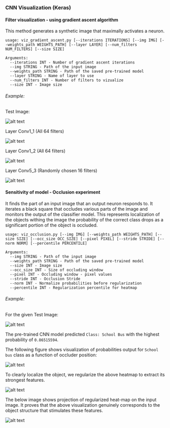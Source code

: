 ### CNN Visualization (Keras)

#### Filter visualization - using gradient ascent algorithm
  
  This method generates a synthetic image that maximally activates a neuron.


    usage: viz_gradient_ascent.py [--iterations ITERATIONS] [--img IMG] [--weights_path WEIGHTS_PATH] [--layer LAYER] [--num_filters NUM_FILTERS] [--size SIZE]

    Arguments:
      --iterations INT - Number of gradient ascent iterations
      --img STRING - Path of the input image
      --weights_path STRING - Path of the saved pre-trained model
      --layer STRING - Name of layer to use
      --num_filters INT - Number of filters to vizualize
      --size INT - Image size

###### Example:

Test Image:

![alt text](https://github.com/pranshu28/cnn-viz/blob/master/test_image/index.jpeg "Test Image")

Layer Conv1_1 (All 64 filters)

![alt text](https://github.com/pranshu28/cnn-viz/blob/master/cnn_filters/filters_conv1_1_index.jpeg "Layer Conv1_1")

Layer Conv1_2 (All 64 filters)

![alt text](https://github.com/pranshu28/cnn-viz/blob/master/cnn_filters/filters_conv1_2_index.jpeg "Layer Conv1_2")

Layer Conv5_3 (Randomly chosen 16 filters)

![alt text](https://github.com/pranshu28/cnn-viz/blob/master/cnn_filters/filters_conv5_3_index.jpeg "Layer Conv5_3")

#### Sensitivity of model - Occlusion experiment 
  
  It finds the part of an input image that an output neuron responds to. It iterates a black square that occludes various parts of the image and monitors the output of the classifier model. This represents localization of the objects withing the image the probability of the correct class drops as a significant portion of the object is occluded.

    usage: viz_occlusion.py [--img IMG] [--weights_path WEIGHTS_PATH] [--size SIZE] [--occ_size OCC_SIZE] [--pixel PIXEL] [--stride STRIDE] [--norm NORM] [--percentile PERCENTILE]

    Arguments:
      --img STRING - Path of the input image      
      --weights_path STRING - Path of the saved pre-trained model      
      --size INT - Image size      
      --occ_size INT - Size of occluding window      
      --pixel INT - Occluding window - pixel values      
      --stride INT - Occlusion Stride      
      --norm INT - Normalize probabilities before regularization 
      --percentile INT - Regularization percentile for heatmap

###### Example:

For the given Test Image:

![alt text](https://github.com/pranshu28/cnn-viz/blob/master/test_image/bus.jpg "Test Image")

The pre-trained CNN model predicted `Class: School Bus` with the highest probability of `0.86515594`.    

The following figure shows visualization of probabilities output for `School bus` class as a function of occluder position:

![alt text](https://github.com/pranshu28/cnn-viz/blob/master/occ_exp/heatmap_bus.jpg "Probability heatmap after occlusion experiment")

To clearly localize the object, we regularize the above heatmap to extract its strongest features.

![alt text](https://github.com/pranshu28/cnn-viz/blob/master/occ_exp/heatmap_reg_bus.jpg "Regularized Heatmap")

The below image shows projection of regularized heat-map on the input image. It proves that the above visualization genuinely corresponds to the object structure that stimulates these features.

![alt text](https://github.com/pranshu28/cnn-viz/blob/master/occ_exp/final_bus.jpg "Projection of Heatmap on given image")
